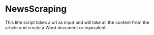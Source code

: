 # NewsScraping

This litle script takes a url as input and will take all the content from the article and create a Word document or equivalent.


